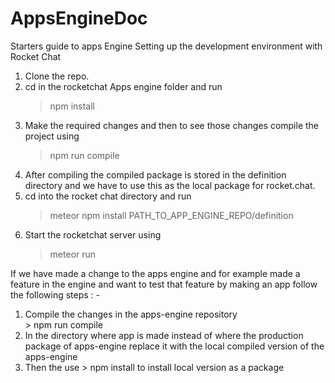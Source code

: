 # AppsEngineDoc
Starters guide to apps Engine
Setting up the development environment with Rocket Chat
1. Clone the repo.
2. cd in the rocketchat Apps engine folder and run 
    > npm install
3. Make the required changes and then to see those changes compile the project using 
    > npm run compile
4. After compiling the compiled package is stored in the definition directory and we have to use this as the local package for rocket.chat. 
 5. cd into the rocket chat directory and run 
    > meteor npm install PATH_TO_APP_ENGINE_REPO/definition
 6. Start the rocketchat server using 
    > meteor run
    
If we have made a change to the apps engine and for example made a feature in the engine and want to test that feature by making an app follow the following steps : -
1. Compile the changes in the apps-engine repository  
        > npm run compile 
2. In the directory where app is made instead of where the production package of apps-engine replace it with the local compiled version of the apps-engine
3. Then the use 
        > npm install to install local version as a package
